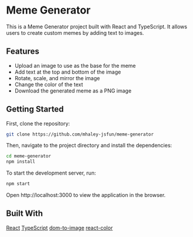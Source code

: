 # Meme Generator

This is a Meme Generator project built with React and TypeScript. It allows users to create custom memes by adding text to images.

## Features

- Upload an image to use as the base for the meme
- Add text at the top and bottom of the image
- Rotate, scale, and mirror the image
- Change the color of the text
- Download the generated meme as a PNG image

## Getting Started

First, clone the repository:

```bash
git clone https://github.com/mhaley-jsfun/meme-generator
```

Then, navigate to the project directory and install the dependencies:

```bash
cd meme-generator
npm install
```

To start the development server, run:

```bash
npm start
```

Open http://localhost:3000 to view the application in the browser.


## Built With
[React](https://reactjs.org)
[TypeScript](https://www.typescriptlang.org/)
[dom-to-image](https://github.com/tsayen/dom-to-image)
[react-color](https://github.com/casesandberg/react-color)